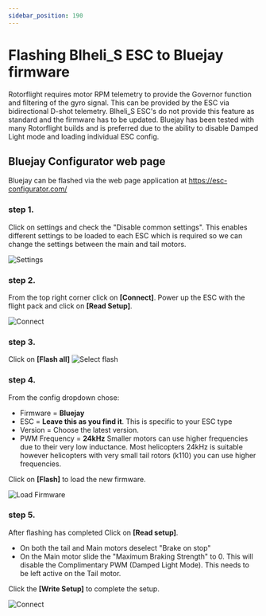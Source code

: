 ```yaml
---
sidebar_position: 190
---
```


# Flashing Blheli\_S ESC to Bluejay firmware

Rotorflight requires motor RPM telemetry to provide the Governor function and filtering of the gyro signal. This can be provided by the ESC via bidirectional D-shot telemetry. Blheli\_S ESC's do not provide this feature as standard and the firmware has to be updated. Bluejay has been tested with many Rotorflight builds and is preferred due to the ability to disable Damped Light mode and loading individual ESC config.

## Bluejay Configurator web page

Bluejay can be flashed via the web page application at https://esc-configurator.com/

### step 1.

Click on settings and check the "Disable common settings". This enables different settings to be loaded to each ESC which is required so we can change the settings between the main and tail motors.

![Settings](./img/Bluejay_settings.png)

### step 2.

From the top right corner click on **\[Connect]**. Power up the ESC with the flight pack and click on **\[Read Setup]**.

![Connect](./img/Bluejay_Connect.png)

### step 3.

Click on **\[Flash all]**
![Select flash](./img/Bluejay_Select_flash.png)

### step 4.

From the config dropdown chose:

* Firmware = **Bluejay**
* ESC = **Leave this as you find it**. This is specific to your ESC type
* Version = Choose the latest version.
* PWM Frequency = **24kHz** Smaller motors can use higher frequencies due to their very low inductance. Most helicopters 24kHz is suitable however helicopters with very small tail rotors (k110) you can use higher frequencies.

Click on **\[Flash]** to load the new firmware.

![Load Firmware](./img/Bluejay_Load_Firmware.png)

### step 5.

After flashing has completed Click on **\[Read setup]**.

* On both the tail and Main motors deselect "Brake on stop"
* On the Main motor slide the "Maximum Braking Strength" to 0. This will disable the Complimentary PWM (Damped Light Mode). This needs to be left active on the Tail motor.

Click the **\[Write Setup]** to complete the setup.

![Connect](./img/Bluejay_Complete.png)
